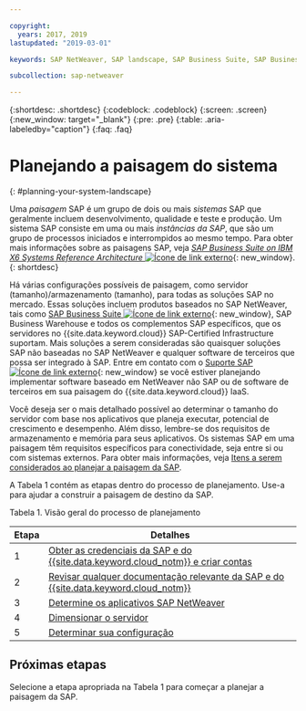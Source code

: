 ```yaml
---

copyright:
  years: 2017, 2019
lastupdated: "2019-03-01"

keywords: SAP NetWeaver, SAP landscape, SAP Business Suite, SAP Business Warehouse, SAP BW

subcollection: sap-netweaver

---
```


{:shortdesc: .shortdesc}
{:codeblock: .codeblock}
{:screen: .screen}
{:new_window: target="_blank"}
{:pre: .pre}
{:table: .aria-labeledby="caption"}
{:faq: .faq}

# Planejando a paisagem do sistema
{: #planning-your-system-landscape}

Uma *paisagem* SAP é um grupo de dois ou mais *sistemas* SAP que geralmente incluem desenvolvimento, qualidade e teste e produção. Um sistema SAP consiste em uma ou mais *instâncias da SAP*, que são um grupo de processos iniciados e interrompidos ao mesmo tempo. Para obter mais informações sobre as paisagens SAP, veja [*SAP Business Suite on IBM X6 Systems Reference Architecture* ![Ícone de link externo](../../icons/launch-glyph.svg "Ícone de link externo")](https://lenovopress.com/redp5073.pdf){: new_window}.
{: shortdesc}

Há várias configurações possíveis de paisagem, como servidor (tamanho)/armazenamento (tamanho), para todas as soluções SAP no mercado. Essas soluções incluem produtos baseados no SAP NetWeaver, tais como [SAP Business Suite ![Ícone de link externo](../../icons/launch-glyph.svg "Ícone de link externo")](https://open.sap.com/courses/suitehana1){: new_window}, SAP Business Warehouse e todos os complementos SAP específicos, que os servidores no {{site.data.keyword.cloud}} SAP-Certified Infrastructure suportam. Mais soluções a serem consideradas são quaisquer soluções SAP não baseadas no SAP NetWeaver e qualquer software de terceiros que possa ser integrado à SAP. Entre em contato com o [Suporte SAP ![Ícone de link externo](../../icons/launch-glyph.svg "Ícone de link externo")](https://support.sap.com/en/index.html){: new_window} se você estiver planejando implementar software
baseado em NetWeaver não SAP ou de software de terceiros em sua paisagem do {{site.data.keyword.cloud}} IaaS.

Você deseja ser o mais detalhado possível ao determinar o tamanho do servidor com base nos aplicativos que planeja executar, potencial de crescimento e desempenho. Além disso, lembre-se dos requisitos de armazenamento e memória para seus aplicativos. Os sistemas SAP em uma paisagem têm requisitos específicos para conectividade, seja entre si ou com sistemas externos. Para obter mais informações, veja [Itens a serem considerados ao planejar a paisagem da SAP](/docs/infrastructure/sap-netweaver?topic=sap-netweaver-considerations#considerations).

A Tabela 1 contém as etapas dentro do processo de planejamento. Use-a para ajudar a construir a paisagem de destino da SAP.

Tabela 1. Visão geral do processo de planejamento

| Etapa | Detalhes |
| --- | --- |
| 1 | [Obter as credenciais da SAP e do {{site.data.keyword.cloud_notm}} e criar contas](/docs/infrastructure/sap-netweaver?topic=sap-netweaver-get_sap_ibm_credentials#get_sap_ibm_credentials) |
| 2 | [Revisar qualquer documentação relevante da SAP e do {{site.data.keyword.cloud_notm}}](/docs/infrastructure/sap-netweaver/sap-review-doc.html) |
| 3 | [Determine os aplicativos SAP NetWeaver](/docs/infrastructure/sap-netweaver/sap-determine-apps.html) |
| 4 | [Dimensionar o servidor](/docs/infrastructure/sap-netweaver?topic=sap-netweaver-size_the_server#size_the_server) |
| 5 | [Determinar sua configuração](/docs/infrastructure/sap-netweaver?topic=sap-netweaver-determine_configuration#determine_configuration) |

## Próximas etapas

Selecione a etapa apropriada na Tabela 1 para começar a planejar a paisagem da SAP.
